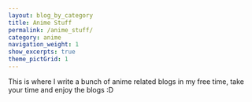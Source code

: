 ```yaml
---
layout: blog_by_category
title: Anime Stuff
permalink: /anime_stuff/
category: anime
navigation_weight: 1
show_excerpts: true
theme_pictGrid: 1
---
```


This is where I write a bunch of anime related blogs in my free time, take your time and enjoy the blogs :D